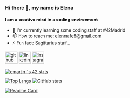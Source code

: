 ### Hi there 👋, my name is Elena
#### I am a creative mind in a coding environment

- 🌱 I’m currently learning some coding staff at #42Madrid 
- 📫 How to reach me: elenmafe8@gmail.com 
- ⚡ Fun fact: Sagittarius staff... 

[<img src='https://cdn.jsdelivr.net/npm/simple-icons@3.0.1/icons/github.svg' alt='github' height='40'>](https://github.com/hellnhell)  [<img src='https://cdn.jsdelivr.net/npm/simple-icons@3.0.1/icons/linkedin.svg' alt='linkedin' height='40'>](https://www.linkedin.com/in/e-martintechncode/)  [<img src='https://cdn.jsdelivr.net/npm/simple-icons@3.0.1/icons/instagram.svg' alt='instagram' height='40'>](https://www.instagram.com/helln___/)  

[![emartin-'s 42 stats](https://badge42.herokuapp.com/api/stats/emartin-?privacyEmail=true&darkmode=true)](https://github.com/JaeSeoKim/badge42)

[![Top Langs](https://github-readme-stats.vercel.app/api/top-langs/?username=hellnhell&layout=compact)](https://github.com/anuraghazra/github-readme-stats)
![GitHub stats](https://github-readme-stats.vercel.app/api?username=hellnhell&show_icons=true&theme=tokyonight)  

[![Readme Card](https://github-readme-stats.vercel.app/api/pin/?username=hellnhell&repo=github-readme-stats)](https://github.com/anuraghazra/github-readme-stats)
